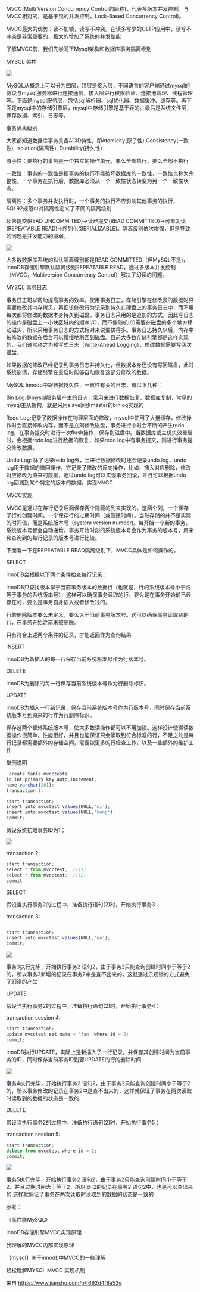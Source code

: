 MVCC(Multi Version Concurrency Control的简称)，代表多版本并发控制。与MVCC相对的，是基于锁的并发控制，Lock-Based Concurrency Control)。

MVCC最大的优势：读不加锁，读写不冲突。在读多写少的OLTP应用中，读写不冲突是非常重要的，极大的增加了系统的并发性能



了解MVCC前，我们先学习下Mysql架构和数据库事务隔离级别



MYSQL 架构

![](https://gitee.com/hxc8/images8/raw/master/img/202407191056648.jpg)

MySQL从概念上可以分为四层，顶层是接入层，不同语言的客户端通过mysql的协议与mysql服务器进行连接通信，接入层进行权限验证、连接池管理、线程管理等。下面是mysql服务层，包括sql解析器、sql优化器、数据缓冲、缓存等。再下面是mysql中的存储引擎层，mysql中存储引擎是基于表的。最后是系统文件层，保存数据、索引、日志等。



事务隔离级别

大家都知道数据库事务具备ACID特性，即Atomicity(原子性) Consistency(一致性), Isolation(隔离性), Durability(持久性)



原子性：要执行的事务是一个独立的操作单元，要么全部执行，要么全部不执行



一致性：事务的一致性是指事务的执行不能破坏数据库的一致性，一致性也称为完整性。一个事务在执行后，数据库必须从一个一致性状态转变为另一个一致性状态。



隔离性：多个事务并发执行时，一个事务的执行不应影响其他事务的执行，SQL92规范中对隔离性定义了不同的隔离级别：



读未提交(READ UNCOMMITED)->读已提交(READ COMMITTED)->可重复读(REPEATABLE READ)->序列化(SERIALIZABLE)。隔离级别依次增强，但是导致的问题是并发能力的减弱。





![](https://gitee.com/hxc8/images8/raw/master/img/202407191056191.jpg)



大多数数据库系统的默认隔离级别都是READ COMMITTED（但MySQL不是)，InnoDB存储引擎默认隔离级别REPEATABLE READ，通过多版本并发控制（MVCC，Multiversion Concurrency Control）解决了幻读的问题。



MYSQL 事务日志

事务日志可以帮助提高事务的效率。使用事务日志，存储引擎在修改表的数据时只需要修改其内存拷贝，再把该修改行为记录到持久在硬盘上的事务日志中，而不用每次都将修改的数据本身持久到磁盘。事务日志采用的是追加的方式，因此写日志的操作是磁盘上一小块区域内的顺序I/O，而不像随机I/O需要在磁盘的多个地方移动磁头，所以采用事务日志的方式相对来说要快得多。事务日志持久以后，内存中被修改的数据在后台可以慢慢地刷回到磁盘。目前大多数存储引擎都是这样实现的，我们通常称之为预写式日志（Write-Ahead Logging），修改数据需要写两次磁盘。

如果数据的修改已经记录到事务日志并持久化，但数据本身还没有写回磁盘，此时系统崩溃，存储引擎在重启时能够自动恢复这部分修改的数据。



MySQL Innodb中跟数据持久性、一致性有关的日志，有以下几种：



Bin Log:是mysql服务层产生的日志，常用来进行数据恢复、数据库复制，常见的mysql主从架构，就是采用slave同步master的binlog实现的

Redo Log:记录了数据操作在物理层面的修改，mysql中使用了大量缓存，修改操作时会直接修改内存，而不是立刻修改磁盘，事务进行中时会不断的产生redo log，在事务提交时进行一次flush操作，保存到磁盘中。当数据库或主机失效重启时，会根据redo log进行数据的恢复，如果redo log中有事务提交，则进行事务提交修改数据。

Undo Log: 除了记录redo log外，当进行数据修改时还会记录undo log，undo log用于数据的撤回操作，它记录了修改的反向操作，比如，插入对应删除，修改对应修改为原来的数据，通过undo log可以实现事务回滚，并且可以根据undo log回溯到某个特定的版本的数据，实现MVCC

MVCC实现

MVCC是通过在每行记录后面保存两个隐藏的列来实现的。这两个列，一个保存了行的创建时间，一个保存行的过期时间（或删除时间）。当然存储的并不是实际的时间值，而是系统版本号（system version number)。每开始一个新的事务，系统版本号都会自动递增。事务开始时刻的系统版本号会作为事务的版本号，用来和查询到的每行记录的版本号进行比较。

下面看一下在REPEATABLE READ隔离级别下，MVCC具体是如何操作的。



SELECT



InnoDB会根据以下两个条件检查每行记录：



InnoDB只查找版本早于当前事务版本的数据行（也就是，行的系统版本号小于或等于事务的系统版本号），这样可以确保事务读取的行，要么是在事务开始前已经存在的，要么是事务自身插入或者修改过的。

行的删除版本要么未定义，要么大于当前事务版本号。这可以确保事务读取到的行，在事务开始之前未被删除。

只有符合上述两个条件的记录，才能返回作为查询结果



INSERT



InnoDB为新插入的每一行保存当前系统版本号作为行版本号。



DELETE



InnoDB为删除的每一行保存当前系统版本号作为行删除标识。



UPDATE



InnoDB为插入一行新记录，保存当前系统版本号作为行版本号，同时保存当前系统版本号到原来的行作为行删除标识。

保存这两个额外系统版本号，使大多数读操作都可以不用加锁。这样设计使得读数据操作很简单，性能很好，并且也能保证只会读取到符合标准的行，不足之处是每行记录都需要额外的存储空间，需要做更多的行检查工作，以及一些额外的维护工作



举例说明

```javascript
 create table mvcctest( 
id int primary key auto_increment, 
name varchar(20));
transaction 1:

start transaction;
insert into mvcctest values(NULL,'mi');
insert into mvcctest values(NULL,'kong');
commit;
```

假设系统初始事务ID为1；





![](https://gitee.com/hxc8/images8/raw/master/img/202407191056677.jpg)

transaction 2:



```javascript
start transaction;
select * from mvcctest;  //(1)
select * from mvcctest;  //(2)
commit
```

SELECT

假设当执行事务2的过程中，准备执行语句(2)时，开始执行事务3：



transaction 3:

```javascript

start transaction;
insert into mvcctest values(NULL,'qu');
commit;
```



![](https://gitee.com/hxc8/images8/raw/master/img/202407191056829.jpg)



事务3执行完毕，开始执行事务2 语句2，由于事务2只能查询创建时间小于等于2的，所以事务3新增的记录在事务2中是查不出来的，这就通过乐观锁的方式避免了幻读的产生



UPDATE

假设当执行事务2的过程中，准备执行语句(2)时，开始执行事务4：



transaction session 4:



```javascript
start transaction;
update mvcctest set name = 'fan' where id = 2;
commit;
```

InnoDB执行UPDATE，实际上是新插入了一行记录，并保存其创建时间为当前事务的ID，同时保存当前事务ID到要UPDATE的行的删除时间





![](https://gitee.com/hxc8/images8/raw/master/img/202407191056807.jpg)



事务4执行完毕，开始执行事务2 语句2，由于事务2只能查询创建时间小于等于2的，所以事务修改的记录在事务2中是查不出来的，这样就保证了事务在两次读取时读取到的数据的状态是一致的



DELETE

假设当执行事务2的过程中，准备执行语句(2)时，开始执行事务5：



transaction session 5:



```javascript
start transaction;
delete from mvcctest where id = 2;
commit;
```



![](https://gitee.com/hxc8/images8/raw/master/img/202407191056846.jpg)



事务5执行完毕，开始执行事务2 语句2，由于事务2只能查询创建时间小于等于2、并且过期时间大于等于2，所以id=2的记录在事务2 语句2中，也是可以查出来的,这样就保证了事务在两次读取时读取到的数据的状态是一致的



参考：

《高性能MySQL》

InnoDB存储引擎MVCC实现原理

我理解的MVCC内部实现原理

【mysql】关于innodb中MVCC的一些理解

轻松理解MYSQL MVCC 实现机制



来自 https://www.jianshu.com/p/f692d4f8a53e